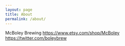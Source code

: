 ```yaml
---
layout: page
title: About
permalink: /about/
---
```


McBoley Brewing
https://www.etsy.com/shop/McBoley
https://twitter.com/boleybrew
